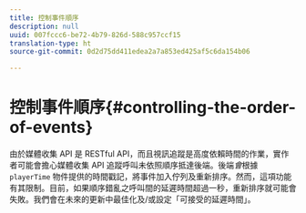 ```yaml
---
title: 控制事件順序
description: null
uuid: 007fccc6-be72-4b79-826d-588c957ccf15
translation-type: ht
source-git-commit: 0d2d75dd411edea2a7a853ed425af5c6da154b06

---
```



# 控制事件順序{#controlling-the-order-of-events}

由於媒體收集 API 是 RESTful API，而且視訊追蹤是高度依賴時間的作業，實作者可能會擔心媒體收集 API 追蹤呼叫未依照順序抵達後端。後端&#x200B;*會*&#x200B;根據 `playerTime` 物件提供的時間戳記，將事件加入佇列及重新排序。然而，這項功能有其限制。目前，如果順序錯亂之呼叫間的延遲時間超過一秒，重新排序就可能會失敗。我們會在未來的更新中最佳化及/或設定「可接受的延遲時間」。
